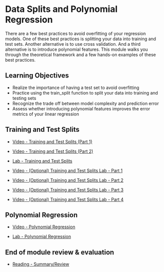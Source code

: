 # Data Splits and Polynomial Regression

There are a few best practices to avoid overfitting of your regression models. One of these best practices is splitting your data into training and test sets. Another alternative is to use cross validation. And a third alternative is to introduce polynomial features. This module walks you through the theoretical framework and a few hands-on examples of these best practices.

## Learning Objectives

- Realize the importance of having a test set to avoid overfitting
- Practice using the train_split function to split your data into training and testing sets
- Recognize the trade off between model complexity and prediction error
- Assess whether introducing polynomial features improves the error metrics of your linear regression

## Training and Test Splits

- [Video - Training and Test Splits (Part 1)](https://www.coursera.org/learn/supervised-machine-learning-regression/lecture/4kUD7/training-and-test-splits-part-1)

- [Video - Training and Test Splits (Part 2)](https://www.coursera.org/learn/supervised-machine-learning-regression/lecture/Kpx8C/training-and-test-splits-part-2)

- [Lab - Training and Test Splits](./Labs/02b_LAB_Regression_Train_Test_Split.ipynb)

- [Video - (Optional) Training and Test Splits Lab - Part 1](https://www.coursera.org/learn/supervised-machine-learning-regression/lecture/RsfRg/optional-training-and-test-splits-lab-part-1)

- [Video - (Optional) Training and Test Splits Lab - Part 2](https://www.coursera.org/learn/supervised-machine-learning-regression/lecture/BVr3K/optional-training-and-test-splits-lab-part-2)

- [Video - (Optional) Training and Test Splits Lab - Part 3](https://www.coursera.org/learn/supervised-machine-learning-regression/lecture/QBzSz/optional-training-and-test-splits-lab-part-3)

- [Video - (Optional) Training and Test Splits Lab - Part 4](https://www.coursera.org/learn/supervised-machine-learning-regression/lecture/dCYP8/optional-training-and-test-splits-lab-part-4)

## Polynomial Regression

- [Video - Polynomial Regression](https://www.coursera.org/learn/supervised-machine-learning-regression/lecture/CBjKb/polynomial-regression)

- [Lab - Polynomial Regression](./Labs/Polynomial_Regression.ipynb)

## End of module review & evaluation

- [Reading - Summary/Review](https://www.coursera.org/learn/supervised-machine-learning-regression/supplement/G6Oa5/summary-review)